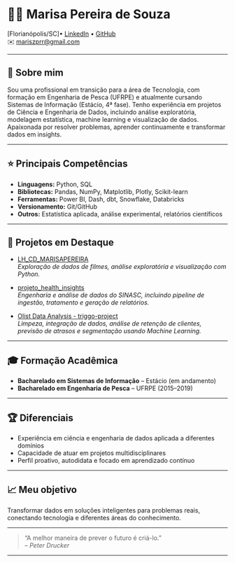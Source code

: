 # 👩‍💻 Marisa Pereira de Souza

[Florianópolis/SC]• 
[LinkedIn](https://www.linkedin.com/in/marisapereiradesouza) • [GitHub](https://github.com/marisapereira900)  
✉️ mariszprr@gmail.com 

---

## 👋 Sobre mim

Sou uma profissional em transição para a área de Tecnologia, com formação em Engenharia de Pesca (UFRPE) e atualmente cursando Sistemas de Informação (Estácio, 4ª fase). Tenho experiência em projetos de Ciência e Engenharia de Dados, incluindo análise exploratória, modelagem estatística, machine learning e visualização de dados. Apaixonada por resolver problemas, aprender continuamente e transformar dados em insights.

---

## ⭐ Principais Competências

- **Linguagens:** Python, SQL  
- **Bibliotecas:** Pandas, NumPy, Matplotlib, Plotly, Scikit-learn  
- **Ferramentas:** Power BI, Dash, dbt, Snowflake, Databricks  
- **Versionamento:** Git/GitHub  
- **Outros:** Estatística aplicada, análise experimental, relatórios científicos

---

## 🚀 Projetos em Destaque

- [LH_CD_MARISAPEREIRA](https://github.com/marisapereira900/LH_CD_MARISAPEREIRA)  
  *Exploração de dados de filmes, análise exploratória e visualização com Python.*

- [projeto_health_insights](https://github.com/marisapereira900/projeto_health_insights)  
  *Engenharia e análise de dados do SINASC, incluindo pipeline de ingestão, tratamento e geração de relatórios.*

- [Olist Data Analysis - triggo-project](https://github.com/marisapereira900/triggo-project)  
  *Limpeza, integração de dados, análise de retenção de clientes, previsão de atrasos e segmentação usando Machine Learning.*

---

## 🎓 Formação Acadêmica

- **Bacharelado em Sistemas de Informação** – Estácio (em andamento)
- **Bacharelado em Engenharia de Pesca** – UFRPE (2015–2019)

---

## 🏆 Diferenciais

- Experiência em ciência e engenharia de dados aplicada a diferentes domínios
- Capacidade de atuar em projetos multidisciplinares
- Perfil proativo, autodidata e focado em aprendizado contínuo

---

## 📈 Meu objetivo

Transformar dados em soluções inteligentes para problemas reais, conectando tecnologia e diferentes áreas do conhecimento.

---

> “A melhor maneira de prever o futuro é criá-lo.”  
> *– Peter Drucker*

---

<!-- Contato: Sinta-se à vontade para conectar-se comigo no [LinkedIn](https://www.linkedin.com/in/marisapereiradesouza) ou enviar um e-mail para mariszprr@gmail.com. -->
